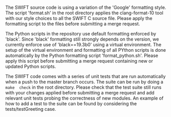 The SWIFT source code is using a variation of the 'Google' formatting style. 
The script 'format.sh' in the root directory applies the clang-format-10
tool with our style choices to all the SWIFT C source file. Please apply 
the formatting script to the files before submitting a merge request.

The Python scripts in the repository use default formatting enforced by 
'black'. Since 'black' formatting still strongly depends on the version, 
we currently enforce use of 'black==19.3b0' using a virtual environment. 
The setup of the virtual environment and formatting of all PYthon 
scripts is done automatically by the Python formatting script 
'format_python.sh'. Please apply this script before submitting a merge 
request containing new or updated Python scripts.

The SWIFT code comes with a series of unit tests that are run automatically 
when a push to the master branch occurs. The suite can be run by doing a `make 
check` in the root directory. Please check that the test suite still
runs with your changes applied before submitting a merge request and add 
relevant unit tests probing the correctness of new modules. An example of how
to add a test to the suite can be found by considering the tests/testGreeting 
case.
